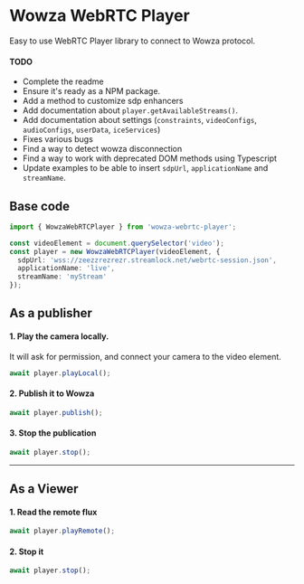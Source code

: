 # Wowza WebRTC Player

Easy to use WebRTC Player library to connect to Wowza protocol.

#### TODO
- Complete the readme
- Ensure it's ready as a NPM package.
- Add a method to customize sdp enhancers
- Add documentation about `player.getAvailableStreams()`.
- Add documentation about settings (`constraints`, `videoConfigs`, `audioConfigs`, `userData`, `iceServices`)
- Fixes various bugs
- Find a way to detect wowza disconnection
- Find a way to work with deprecated DOM methods using Typescript
- Update examples to be able to insert `sdpUrl`, `applicationName` and `streamName`.

## Base code
```ts
import { WowzaWebRTCPlayer } from 'wowza-webrtc-player';

const videoElement = document.querySelector('video');
const player = new WowzaWebRTCPlayer(videoElement, {
  sdpUrl: 'wss://zeezzrezrezr.streamlock.net/webrtc-session.json',
  applicationName: 'live',
  streamName: 'myStream'
});
```

## As a publisher

#### 1. Play the camera locally.

It will ask for permission, and connect your camera to the video element.

```ts
await player.playLocal();
```

#### 2. Publish it to Wowza

```ts
await player.publish();
```

#### 3. Stop the publication

```ts
await player.stop();
```

---

## As a Viewer

#### 1. Read the remote flux

```ts
await player.playRemote();
```

#### 2. Stop it

```ts
await player.stop();
```
